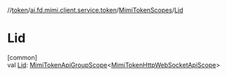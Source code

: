 //[token](../../../index.md)/[ai.fd.mimi.client.service.token](../index.md)/[MimiTokenScopes](index.md)/[Lid](-lid.md)

# Lid

[common]\
val [Lid](-lid.md): [MimiTokenApiGroupScope](../-mimi-token-api-group-scope/index.md)&lt;[MimiTokenHttpWebSocketApiScope](../-mimi-token-http-web-socket-api-scope/index.md)&gt;
